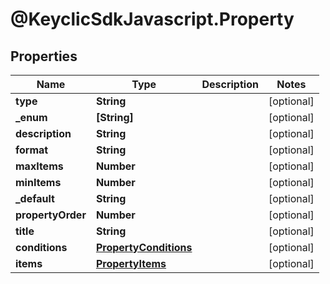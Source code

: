 # @KeyclicSdkJavascript.Property

## Properties
Name | Type | Description | Notes
------------ | ------------- | ------------- | -------------
**type** | **String** |  | [optional] 
**_enum** | **[String]** |  | [optional] 
**description** | **String** |  | [optional] 
**format** | **String** |  | [optional] 
**maxItems** | **Number** |  | [optional] 
**minItems** | **Number** |  | [optional] 
**_default** | **String** |  | [optional] 
**propertyOrder** | **Number** |  | [optional] 
**title** | **String** |  | [optional] 
**conditions** | [**PropertyConditions**](PropertyConditions.md) |  | [optional] 
**items** | [**PropertyItems**](PropertyItems.md) |  | [optional] 


